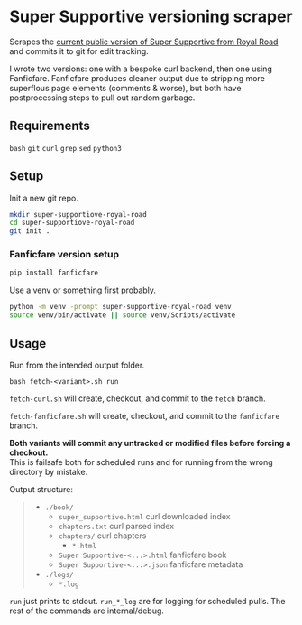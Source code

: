 # Super Supportive versioning scraper

Scrapes the [current public version of Super Supportive from Royal Road](https://www.royalroad.com/fiction/63759/super-supportive) and commits it to git for edit tracking.

I wrote two versions: one with a bespoke curl backend, then one using Fanficfare.
Fanficfare produces cleaner output due to stripping more superflous page elements (comments & worse), but both have postprocessing steps to pull out random garbage.

## Requirements
`bash` `git` `curl` `grep` `sed` `python3`

## Setup

Init a new git repo.

```bash
mkdir super-supportiove-royal-road
cd super-supportiove-royal-road
git init .
```


### Fanficfare version setup
```bash
pip install fanficfare
```

Use a venv or something first probably.

```bash
python -m venv -prompt super-supportive-royal-road venv
source venv/bin/activate || source venv/Scripts/activate
```

## Usage

Run from the intended output folder.

```bash1
bash fetch-<variant>.sh run
```

`fetch-curl.sh` will create, checkout, and commit to the `fetch` branch.

`fetch-fanficfare.sh` will create, checkout, and commit to the `fanficfare` branch.

**Both variants will commit any untracked or modified files before forcing a checkout.**\
This is failsafe both for scheduled runs and for running from the wrong directory by mistake.

Output structure:
> - `./book/`
>   - `super_supportive.html` curl  downloaded index
>   - `chapters.txt` curl parsed index
>   - `chapters/` curl chapters
>     - `*.html`
>   - `Super Supportive-<...>.html` fanficfare book
>   - `Super Supportive-<...>.json` fanficfare metadata
> - `./logs/`
>   - `*.log`

`run` just prints to stdout.
`run_*_log` are for logging for scheduled pulls.
The rest of the commands are internal/debug.
